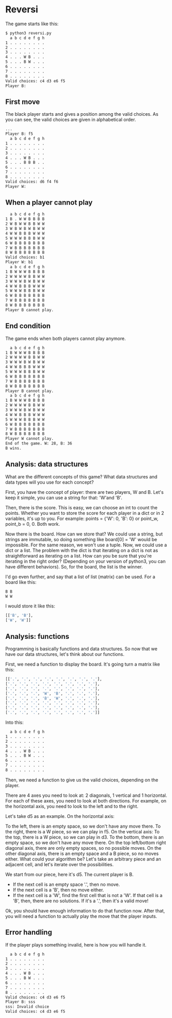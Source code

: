 # Reversi
The game starts like this:
```sh
$ python3 reversi.py
  a b c d e f g h
1 . . . . . . . .
2 . . . . . . . .
3 . . . . . . . .
4 . . . W B . . .
5 . . . B W . . .
6 . . . . . . . .
7 . . . . . . . .
8 . . . . . . . .
Valid choices: c4 d3 e6 f5
Player B:
```
## First move
The black player starts and gives a position among the valid choices. As you can see, the valid choices are given in alphabetical order.
```sh
...
Player B: f5
  a b c d e f g h
1 . . . . . . . .
2 . . . . . . . .
3 . . . . . . . .
4 . . . W B . . .
5 . . . B B B . .
6 . . . . . . . .
7 . . . . . . . .
8 . . . . . . . .
Valid choices: d6 f4 f6
Player W:
```
## When a player cannot play
```sh
  a b c d e f g h
1 B . W W B B B B
2 W B W W B B W W
3 W B W B W B W W
4 W W B B B W W W
5 W W W B B B W W
6 W B B B B B B B
7 W B B B B B B B
8 W B B B B B B B
Valid choices: b1
Player W: b1
  a b c d e f g h
1 B W W W B B B B
2 W W W W B B W W
3 W W W B W B W W
4 W W B B B W W W
5 W W W B B B W W
6 W B B B B B B B
7 W B B B B B B B
8 W B B B B B B B
Player B cannot play.
```
## End condition
The game ends when both players cannot play anymore.
```sh
  a b c d e f g h
1 B W W W B B B B
2 W W W W B B W W
3 W W W B W B W W
4 W W B B B W W W
5 W W W B B B W W
6 W B B B B B B B
7 W B B B B B B B
8 W B B B B B B B
Player B cannot play.
  a b c d e f g h
1 B W W W B B B B
2 W W W W B B W W
3 W W W B W B W W
4 W W B B B W W W
5 W W W B B B W W
6 W B B B B B B B
7 W B B B B B B B
8 W B B B B B B B
Player W cannot play.
End of the game. W: 28, B: 36
B wins.
```
## Analysis: data structures
What are the different concepts of this game? What data structures and data types will you use for each concept?

First, you have the concept of player: there are two players, W and B. Let's keep it simple, you can use a string for that: 'W'and 'B'.

Then, there is the score. This is easy, we can choose an int to count the points. Whether you want to store the score for each player in a dict or in 2 variables, it's up to you. For example: points = {'W': 0, 'B': 0} or point_w, point_b = 0, 0. Both work.

Now there is the board. How can we store that? We could use a string, but strings are immutable, so doing something like board[0] = 'W' would be impossible. For the same reason, we won't use a tuple. Now, we could use a dict or a list. The problem with the dict is that iterating on a dict is not as straightforward as iterating on a list. How can you be sure that you're iterating in the right order? (Depending on your version of python3, you can have different behaviors). So, for the board, the list is the winner.

I'd go even further, and say that a list of list (matrix) can be used. For a board like this:
```sh
B B
W W
```
I would store it like this:

```sh
[['B', 'B'],
['W', 'W']]
```
## Analysis: functions
Programming is basically functions and data structures. So now that we have our data structures, let's think about our functions.

First, we need a function to display the board. It's going turn a matrix like this:
```sh
[['.', '.', '.', '.', '.', '.', '.', '.'],
['.', '.', '.', '.', '.', '.', '.', '.'],
['.', '.', '.', '.', '.', '.', '.', '.'],
['.', '.', '.', 'W', 'B', '.', '.', '.'],
['.', '.', '.', 'B', 'W', '.', '.', '.'],
['.', '.', '.', '.', '.', '.', '.', '.'],
['.', '.', '.', '.', '.', '.', '.', '.'],
['.', '.', '.', '.', '.', '.', '.', '.']]
```
Into this:
```sh
  a b c d e f g h
1 . . . . . . . .
2 . . . . . . . .
3 . . . . . . . .
4 . . . W B . . .
5 . . . B W . . .
6 . . . . . . . .
7 . . . . . . . .
8 . . . . . . . .
```
Then, we need a function to give us the valid choices, depending on the player.

There are 4 axes you need to look at: 2 diagonals, 1 vertical and 1 horizontal. For each of these axes, you need to look at both directions. For example, on the horizontal axis, you need to look to the left and to the right.

Let's take d5 as an example. On the horizontal axis:

To the left, there is an empty space, so we don't have any move there.
To the right, there is a W piece, so we can play in f5. On the vertical axis:
To the top, there is a W piece, so we can play in d3.
To the bottom, there is an empty space, so we don't have any move there. On the top left/bottom right diagonal axis, there are only empty spaces, so no possible moves. On the other diagonal axis, there is an empty space and a B piece, so no moves either.
What could your algorithm be? Let's take an arbitrary piece and an adjacent cell, and let's iterate over the possibilities.

We start from our piece, here it's d5. The current player is B.

- If the next cell is an empty space '.', then no move.
- If the next cell is a 'B', then no move either.
- If the next cell is a 'W', find the first cell that is not a 'W'. If that cell is a 'B', then, there are no solutions. If it's a '.', then it's a valid move!

Ok, you should have enough information to do that function now. After that, you will need a function to actually play the move that the player inputs.
## Error handling
If the player plays something invalid, here is how you will handle it.
```sh
  a b c d e f g h
1 . . . . . . . .
2 . . . . . . . .
3 . . . . . . . .
4 . . . W B . . .
5 . . . B W . . .
6 . . . . . . . .
7 . . . . . . . .
8 . . . . . . . .
Valid choices: c4 d3 e6 f5
Player B: sss
sss: Invalid choice
Valid choices: c4 d3 e6 f5
```

